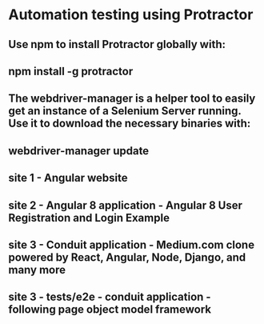 # Automation testing using Protractor

Use npm to install Protractor globally with:
---------------------------------------------------------------------------------------------------------------------------
npm install -g protractor
---------------------------------------------------------------------------------------------------------------------------
The webdriver-manager is a helper tool to easily get an instance of a Selenium Server running. Use it to download the necessary binaries with:
---------------------------------------------------------------------------------------------------------------------------
webdriver-manager update
---------------------------------------------------------------------------------------------------------------------------
site 1 - Angular website
---------------------------------------------------------------------------------------------------------------------------
site 2 - Angular 8 application - Angular 8 User Registration and Login Example
---------------------------------------------------------------------------------------------------------------------------
site 3 - Conduit application - Medium.com clone powered by React, Angular, Node, Django, and many more
---------------------------------------------------------------------------------------------------------------------------
site 3 - tests/e2e - conduit application - following page object model framework
---------------------------------------------------------------------------------------------------------------------------

